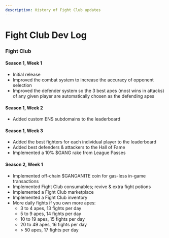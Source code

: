 ```yaml
---
description: History of Fight Club updates
---
```


# Fight Club Dev Log

### Fight Club

#### Season 1, Week 1

* Initial release
* Improved the combat system to increase the accuracy of opponent selection
* Improved the defender system so the 3 best apes (most wins in attacks) of any given player are automatically chosen as the defending apes

#### Season 1, Week 2

* Added custom ENS subdomains to the leaderboard

#### Season 1, Week 3

* Added the best fighters for each individual player to the leaderboard
* Added best defenders & attackers to the Hall of Fame
* Implemented a 10% $GANG rake from League Passes

#### Season 2, Week 1

* Implemented off-chain $GANGANITE coin for gas-less in-game transactions
* Implemented Fight Club consumables; revive & extra fight potions
* Implemented a Fight Club marketplace
* Implemented a Fight Club inventory
* More daily fights if you own more apes:
  * 3 to 4 apes, 13 fights per day
  * 5 to 9 apes, 14 fights per day
  * 10 to 19 apes, 15 fights per day
  * 20 to 49 apes, 16 fights per day
  * \> 50 apes, 17 fights per day
